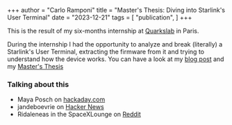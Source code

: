 +++
author = "Carlo Ramponi"
title = "Master's Thesis: Diving into Starlink's User Terminal"
date = "2023-12-21"
tags = [
    "publication",
]
+++

This is the result of my six-months internship at [Quarkslab](https://quarkslab.com) in Paris.

During the internship I had the opportunity to analyze and break (literally) a Starlink's User Terminal, extracting the firmware from it and trying to understand how the device works.
You can have a look at my [blog post](https://blog.quarkslab.com/starlink.html) and my [Master's Thesis](./thesis.pdf)

### Talking about this

- Maya Posch on [hackaday.com](https://hackaday.com/2023/08/31/diving-into-starlinks-user-terminal-firmware/)
- jandeboevrie on [Hacker News](https://news.ycombinator.com/item?id=37308405)
- Ridaleneas in the SpaceXLounge on [Reddit](https://www.reddit.com/r/SpaceXLounge/comments/164o5x1/reverse_engineering_starlinks_user_terminal/)